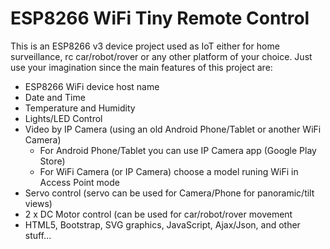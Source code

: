 # ESP8266 WiFi Tiny Remote Control

<p>This is an ESP8266 v3 device project used as IoT either for home surveillance, rc car/robot/rover or any other platform of your choice. Just use your imagination since the main features of this project are: </p>
<ul>
 <li>ESP8266 WiFi device host name</li>
 <li>Date and Time</li>
 <li>Temperature and Humidity</li>
 <li>Lights/LED Control</li>
 <li>Video by IP Camera (using an old Android Phone/Tablet or another WiFi Camera)
  <ul>
   <li>For Android Phone/Tablet you can use IP Camera app (Google Play Store)</li>
   <li>For WiFi Camera (or IP Camera) choose a model runing WiFi in Access Point mode</li>
  </ul>
 </li>
 <li>Servo control (servo can be used for Camera/Phone for panoramic/tilt views)</li>
 <li>2 x DC Motor control (can be used for car/robot/rover movement</li>
 <li>HTML5, Bootstrap, SVG graphics, JavaScript, Ajax/Json, and other stuff...</li>
</ul>
